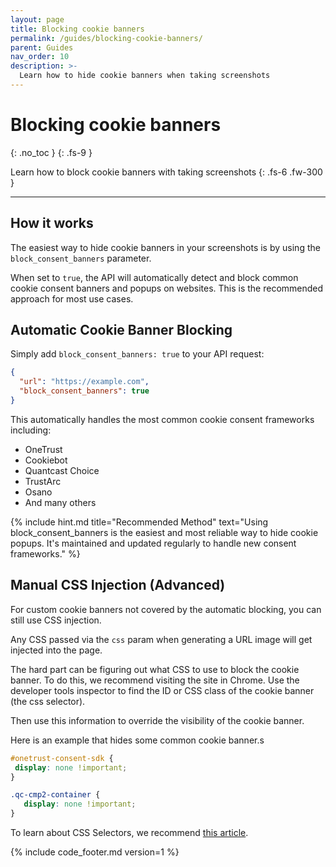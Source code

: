 ```yaml
---
layout: page
title: Blocking cookie banners
permalink: /guides/blocking-cookie-banners/
parent: Guides
nav_order: 10
description: >-
  Learn how to hide cookie banners when taking screenshots
---
```

# Blocking cookie banners
{: .no_toc }
{: .fs-9 }

Learn how to block cookie banners with taking screenshots
{: .fs-6 .fw-300 }

<hr>

## How it works

The easiest way to hide cookie banners in your screenshots is by using the `block_consent_banners` parameter.

When set to `true`, the API will automatically detect and block common cookie consent banners and popups on websites. This is the recommended approach for most use cases.

## Automatic Cookie Banner Blocking

Simply add `block_consent_banners: true` to your API request:

```json
{
  "url": "https://example.com",
  "block_consent_banners": true
}
```

This automatically handles the most common cookie consent frameworks including:
- OneTrust
- Cookiebot
- Quantcast Choice
- TrustArc
- Osano
- And many others

{% include hint.md title="Recommended Method" text="Using block_consent_banners is the easiest and most reliable way to hide cookie popups. It's maintained and updated regularly to handle new consent frameworks." %}

## Manual CSS Injection (Advanced)

For custom cookie banners not covered by the automatic blocking, you can still use CSS injection.

Any CSS passed via the `css` param when generating a URL image will get injected into the page.

The hard part can be figuring out what CSS to use to block the cookie banner. To do this, we recommend visiting the site in Chrome.
Use the developer tools inspector to find the ID or CSS class of the cookie banner (the css selector).

Then use this information to override the visibility of the cookie banner.

Here is an example that hides some common cookie banner.s

```css
#onetrust-consent-sdk {
 display: none !important;
}

.qc-cmp2-container {
   display: none !important;
}
```

To learn about CSS Selectors, we recommend [this article](https://www.w3schools.com/cssref/css_selectors.asp).


{% include code_footer.md version=1 %}
